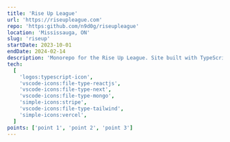 ```yaml
---
title: 'Rise Up League'
url: 'https://riseupleague.com'
repo: 'https:github.com/n9d0g/riseupleague'
location: 'Mississauga, ON'
slug: 'riseup'
startDate: 2023-10-01
endDate: 2024-02-14
description: 'Monorepo for the Rise Up League. Site built with TypeScript, React, Next.js (App Router), shadcn-ui component library, and TailwindCSS. Utilizing MongoDB and Mongoose ORM for the backend, registration done through Stripe. Deployed with Vercel.'
tech:
  [
    'logos:typescript-icon',
    'vscode-icons:file-type-reactjs',
    'vscode-icons:file-type-next',
    'vscode-icons:file-type-mongo',
    'simple-icons:stripe',
    'vscode-icons:file-type-tailwind',
    'simple-icons:vercel',
  ]
points: ['point 1', 'point 2', 'point 3']
---
```


